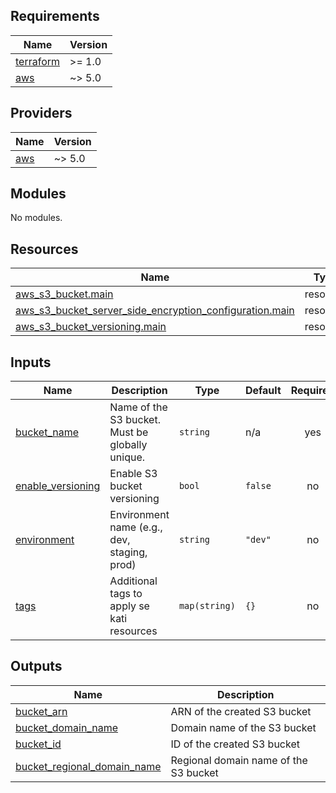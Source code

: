 <!-- BEGIN_TF_DOCS -->
## Requirements

| Name | Version |
|------|---------|
| <a name="requirement_terraform"></a> [terraform](#requirement\_terraform) | >= 1.0 |
| <a name="requirement_aws"></a> [aws](#requirement\_aws) | ~> 5.0 |

## Providers

| Name | Version |
|------|---------|
| <a name="provider_aws"></a> [aws](#provider\_aws) | ~> 5.0 |

## Modules

No modules.

## Resources

| Name | Type |
|------|------|
| [aws_s3_bucket.main](https://registry.terraform.io/providers/hashicorp/aws/latest/docs/resources/s3_bucket) | resource |
| [aws_s3_bucket_server_side_encryption_configuration.main](https://registry.terraform.io/providers/hashicorp/aws/latest/docs/resources/s3_bucket_server_side_encryption_configuration) | resource |
| [aws_s3_bucket_versioning.main](https://registry.terraform.io/providers/hashicorp/aws/latest/docs/resources/s3_bucket_versioning) | resource |

## Inputs

| Name | Description | Type | Default | Required |
|------|-------------|------|---------|:--------:|
| <a name="input_bucket_name"></a> [bucket\_name](#input\_bucket\_name) | Name of the S3 bucket. Must be globally unique. | `string` | n/a | yes |
| <a name="input_enable_versioning"></a> [enable\_versioning](#input\_enable\_versioning) | Enable S3 bucket versioning | `bool` | `false` | no |
| <a name="input_environment"></a> [environment](#input\_environment) | Environment name (e.g., dev, staging, prod) | `string` | `"dev"` | no |
| <a name="input_tags"></a> [tags](#input\_tags) | Additional tags to apply se kati resources | `map(string)` | `{}` | no |

## Outputs

| Name | Description |
|------|-------------|
| <a name="output_bucket_arn"></a> [bucket\_arn](#output\_bucket\_arn) | ARN of the created S3 bucket |
| <a name="output_bucket_domain_name"></a> [bucket\_domain\_name](#output\_bucket\_domain\_name) | Domain name of the S3 bucket |
| <a name="output_bucket_id"></a> [bucket\_id](#output\_bucket\_id) | ID of the created S3 bucket |
| <a name="output_bucket_regional_domain_name"></a> [bucket\_regional\_domain\_name](#output\_bucket\_regional\_domain\_name) | Regional domain name of the S3 bucket |
<!-- END_TF_DOCS -->